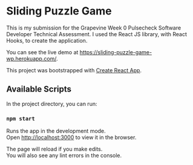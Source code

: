 # Sliding Puzzle Game

This is my submission for the Grapevine Week 0 Pulsecheck Software Developer Technical Assessment. I used the React JS library, with React Hooks, to create the application.

You can see the live demo at https://sliding-puzzle-game-wp.herokuapp.com/.

This project was bootstrapped with [Create React App](https://github.com/facebook/create-react-app).

## Available Scripts

In the project directory, you can run:

### `npm start`

Runs the app in the development mode.\
Open [http://localhost:3000](http://localhost:3000) to view it in the browser.

The page will reload if you make edits.\
You will also see any lint errors in the console.
